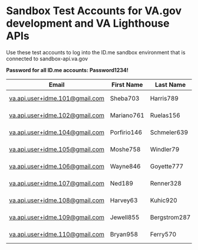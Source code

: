 # Sandbox Test Accounts for VA.gov development and VA Lighthouse APIs

Use these test accounts to log into the ID.me sandbox environment that is connected to sandbox-api.va.gov

**Password for all ID.me accounts: Password1234!**

| Email | First Name | Last Name | Sex | Birthdate | ICN |
| --- | --- | --- | --- | --- | --- |
| va.api.user+idme.101@gmail.com | Sheba703 | Harris789 | F | 1926-01-08 | 1008882029V851792 |
| va.api.user+idme.102@gmail.com | Mariano761 | Ruelas156 | M |1907-11-20 | 1200009998V765971 |
| va.api.user+idme.104@gmail.com | Porfirio146 | Schmeler639 | M | 1916-06-15 | 1008881315V969195 |
| va.api.user+idme.105@gmail.com | Moshe758 | Windler79 | M | 1917-03-05 | 1200009999V910800 |
| va.api.user+idme.106@gmail.com | Wayne846 | Goyette777 | M | 1947-05-30 | 1008881604V574676 |
| va.api.user+idme.107@gmail.com | Ned189 | Renner328 | M | 1993-09-06 | 1200010027V620785 |
| va.api.user+idme.108@gmail.com | Harvey63 | Kuhic920 | M | 1927-10-21 | 1200010030V199015 |
| va.api.user+idme.109@gmail.com | Jewell855 | Bergstrom287 | M | 1945-10-19 | 1200010032V451902 |
| va.api.user+idme.110@gmail.com | Bryan958 | Ferry570 | M | 1939-01-24 | 10 |
